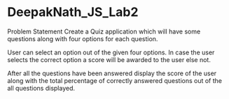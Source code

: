 # DeepakNath_JS_Lab2
Problem Statement
Create a Quiz application which will have some questions along with four options for each question.

User can select an option out of the given four options. In case the user selects the correct option  a score will be awarded to the user else not.

After all the questions have been answered display the score of the user along with the total percentage of correctly answered questions out of the all questions displayed.
